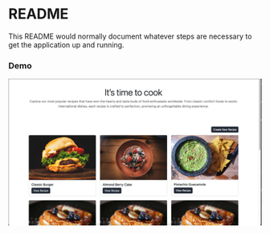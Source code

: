 # README

This README would normally document whatever steps are necessary to get the
application up and running.

### Demo

![Image](./demo.png "a title")
